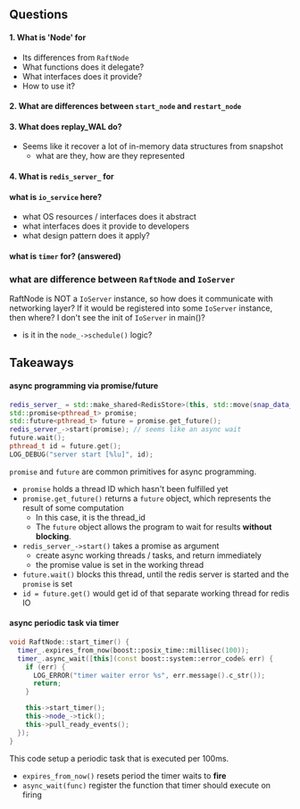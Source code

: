 ## Questions
#### 1. What is 'Node' for
- Its differences from `RaftNode`
- What functions does it delegate?
- What interfaces does it provide?
- How to use it?

#### 2. What are differences between `start_node` and `restart_node`

#### 3. What does replay_WAL do?
- Seems like it recover a lot of in-memory data structures from snapshot
  - what are they, how are they represented

#### 4. What is `redis_server_` for

#### what is `io_service` here?
- what OS resources / interfaces does it abstract
- what interfaces does it provide to developers
- what design pattern does it apply?

#### what is `timer` for? (answered)

### what are difference between `RaftNode` and `IoServer`
RaftNode is NOT a `IoServer` instance, so how does it communicate with networking layer?
If it would be registered into some `IoServer` instance, then where? I don't see the init of `IoServer` in main()?
- is it in the `node_->schedule()` logic? 



## Takeaways
#### async programming via promise/future 
```c++
redis_server_ = std::make_shared<RedisStore>(this, std::move(snap_data_), port_);
std::promise<pthread_t> promise;
std::future<pthread_t> future = promise.get_future();
redis_server_->start(promise); // seems like an async wait
future.wait();
pthread_t id = future.get();
LOG_DEBUG("server start [%lu]", id);
```
`promise` and `future` are common primitives for async programming. 
- `promise` holds a thread ID which hasn't been fulfilled yet
- `promise.get_future()` returns a `future` object, which represents the result of some computation
  - In this case, it is the thread_id
  - The `future` object allows the program to wait for results **without blocking**.
- `redis_server_->start()` takes a promise as argument
  - create async working threads / tasks, and return immediately
  - the promise value is set in the working thread
- `future.wait()` blocks this thread, until the redis server is started and the `promise` is set
- `id = future.get()` would get id of that separate working thread for redis IO

#### async periodic task via timer 
```c++
void RaftNode::start_timer() {
  timer_.expires_from_now(boost::posix_time::millisec(100));
  timer_.async_wait([this](const boost::system::error_code& err) {
    if (err) {
      LOG_ERROR("timer waiter error %s", err.message().c_str());
      return;
    }

    this->start_timer();
    this->node_->tick();
    this->pull_ready_events();
  });
}
```
This code setup a periodic task that is executed per 100ms. 
- `expires_from_now()` resets period the timer waits to **fire**
- `async_wait(func)` register the function that timer should execute on firing